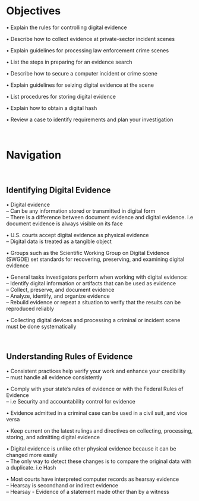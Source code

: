 # Objectives  

• Explain the rules for controlling digital evidence  

• Describe how to collect evidence at private-sector incident scenes  

• Explain guidelines for processing law enforcement crime scenes  

• List the steps in preparing for an evidence search  

• Describe how to secure a computer incident or crime scene  

• Explain guidelines for seizing digital evidence at the scene  

• List procedures for storing digital evidence  

• Explain how to obtain a digital hash  

• Review a case to identify requirements and plan your investigation  

<br>

# Navigation  

<br>

## Identifying Digital Evidence  

• Digital evidence  
– Can be any information stored or transmitted in digital form  
– There is a difference between document evidence and digital evidence. i.e document evidence is always visible on its face  

• U.S. courts accept digital evidence as physical evidence  
– Digital data is treated as a tangible object  

• Groups such as the Scientific Working Group on Digital Evidence (SWGDE) set standards for recovering, preserving, and examining digital evidence  

• General tasks investigators perform when working with digital evidence:  
– Identify digital information or artifacts that can be used as evidence  
– Collect, preserve, and document evidence  
– Analyze, identify, and organize evidence  
– Rebuild evidence or repeat a situation to verify that the results can be reproduced reliably  

• Collecting digital devices and processing a criminal or incident scene must be done systematically  

<br>

## Understanding Rules of Evidence  

• Consistent practices help verify your work and enhance your credibility  
– must handle all evidence consistently  

• Comply with your state’s rules of evidence or with the Federal Rules of Evidence  
– i.e Security and accountability control for evidence  

• Evidence admitted in a criminal case can be used in a civil suit, and vice versa  

• Keep current on the latest rulings and directives on collecting, processing, storing, and admitting digital evidence  

• Digital evidence is unlike other physical evidence because it can be changed more easily  
– The only way to detect these changes is to compare the original data with a duplicate. i.e Hash  

• Most courts have interpreted computer records as hearsay evidence  
– Hearsay is secondhand or indirect evidence  
– Hearsay - Evidence of a statement made other than by a witness  


